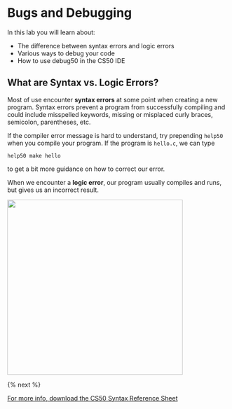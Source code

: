 # Bugs and Debugging

In this lab you will learn about:

- The difference between syntax errors and logic errors
- Various ways to debug your code 
- How to use debug50 in the CS50 IDE

## What are Syntax vs. Logic Errors?

Most of use encounter **syntax errors** at some point when creating a new program. Syntax errors prevent a program from successfully compiling and could include misspelled keywords, missing or misplaced curly braces, semicolon, parentheses, etc. 

If the compiler error message is hard to understand, try prepending `help50` when you compile your program. If the program is `hello.c`, we can type

```
help50 make hello
```

to get a bit more guidance on how to correct our error.

When we encounter a **logic error**, our program usually compiles and runs, but gives us an incorrect result. 

<!-- ![Logical_Error](http://labs.cs50nestm.net/logical_error.gif) -->
<img src="http://labs.cs50nestm.net/logical_error.gif" width="400">

{% next %}



[For more info, download the CS50 Syntax Reference Sheet](https://ap.cs50.school/assets/pdfs/unit2/bugs_and_debugging.pdf)

